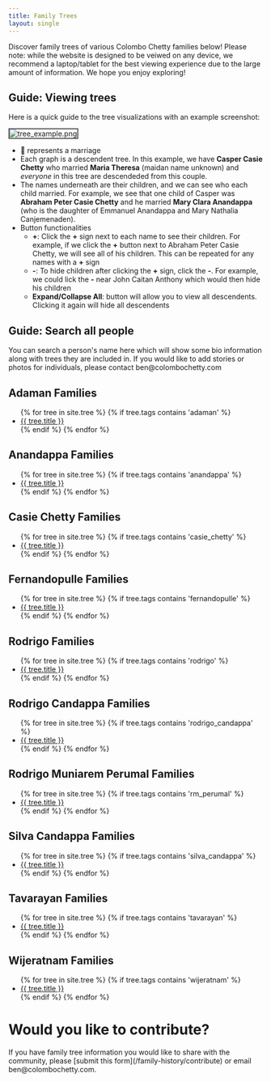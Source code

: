 ```yaml
---
title: Family Trees
layout: single
---
```


Discover family trees of various  Colombo Chetty families below! Please note: while the website is designed to be veiwed on any device, we recommend a laptop/tablet for the best viewing experience due to the large amount of information. We hope you enjoy exploring! 

<h2> Guide: Viewing trees </h2>

Here is a quick guide to the tree visualizations with an example screenshot: 

<img src="{{ 'assets/images/tree_example.png' | prepend:site.baseurl  }}" alt="tree_example.png" style="border: 2px solid #555">

- &#128141; represents a marriage  
- Each graph is a descendent tree. In this example, we have **Casper Casie Chetty** who married **Maria Theresa** (maidan name unknown) and *everyone* in this tree are descendeded from this couple. 
- The names underneath are their children, and we can see who each child married. For example, we see that one child of Casper was **Abraham Peter Casie Chetty** and he married **Mary Clara Anandappa** (who is the daughter of Emmanuel Anandappa and Mary Nathalia Canjemenaden). 
- Button functionalities
	- **+**: Click the **+** sign next to each name to see their children. For example, if we click the **+** button next to Abraham Peter Casie Chetty, we will see all of his children. This can be repeated for any names with a **+** sign 
	- **-**: To hide children after clicking the **+** sign, click the **-**. For example, we could lick the **-** near John Caitan Anthony which would then hide his children 
	- **Expand/Collapse All**: button will allow you to view all descendents. Clicking it again will hide all descendents

<h2> Guide: Search all people </h2>
You can search a person's name here which will show some bio information along with trees they are included in. If you would like to add stories or photos for individuals, please contact ben@colombochetty.com 

<h2> Adaman Families </h2>
<ul>
{% for tree in site.tree %}
  {% if tree.tags contains 'adaman' %}
  	<li> <a href="{{ tree.url | prepend:site.baseurl }}">{{ tree.title }}</a></li>
  {% endif %}
{% endfor %}
</ul>

<h2> Anandappa Families </h2>
<ul>
{% for tree in site.tree %}
  {% if tree.tags contains 'anandappa' %}
  	<li> <a href="{{ tree.url | prepend:site.baseurl }}">{{ tree.title }}</a></li>
  {% endif %}
{% endfor %}
</ul>

<h2> Casie Chetty Families </h2>
<ul>
{% for tree in site.tree %}
  {% if tree.tags contains 'casie_chetty' %}
  	<li> <a href="{{ tree.url | prepend:site.baseurl }}">{{ tree.title }}</a></li>
  {% endif %}
{% endfor %}
</ul>

<h2> Fernandopulle Families </h2>
<ul>
{% for tree in site.tree %}
  {% if tree.tags contains 'fernandopulle' %}
  	<li> <a href="{{ tree.url | prepend:site.baseurl }}">{{ tree.title }}</a></li>
  {% endif %}
{% endfor %}
</ul>

<h2> Rodrigo Families </h2>
<ul>
{% for tree in site.tree %}
  {% if tree.tags contains 'rodrigo' %}
  	<li> <a href="{{ tree.url | prepend:site.baseurl }}">{{ tree.title }}</a></li>
  {% endif %}
{% endfor %}
</ul>

<h2> Rodrigo Candappa Families </h2>
<ul>
{% for tree in site.tree %}
  {% if tree.tags contains 'rodrigo_candappa' %}
  	<li> <a href="{{ tree.url | prepend:site.baseurl }}">{{ tree.title }}</a></li>
  {% endif %}
{% endfor %}
</ul>

<h2> Rodrigo Muniarem Perumal Families </h2>
<ul>
{% for tree in site.tree %}
  {% if tree.tags contains 'rm_perumal' %}
  	<li> <a href="{{ tree.url | prepend:site.baseurl }}">{{ tree.title }}</a></li>
  {% endif %}
{% endfor %}
</ul>

<h2> Silva Candappa Families </h2>
<ul>
{% for tree in site.tree %}
  {% if tree.tags contains 'silva_candappa' %}
  	<li> <a href="{{ tree.url | prepend:site.baseurl }}">{{ tree.title }}</a></li>
  {% endif %}
{% endfor %}
</ul>

<h2> Tavarayan Families </h2>
<ul>
{% for tree in site.tree %}
  {% if tree.tags contains 'tavarayan' %}
  	<li> <a href="{{ tree.url | prepend:site.baseurl }}">{{ tree.title }}</a></li>
  {% endif %}
{% endfor %}
</ul>

<h2> Wijeratnam Families </h2>
<ul>
{% for tree in site.tree %}
  {% if tree.tags contains 'wijeratnam' %}
  	<li> <a href="{{ tree.url | prepend:site.baseurl }}">{{ tree.title }}</a></li>
  {% endif %}
{% endfor %}
</ul>

<h1> Would you like to contribute? </h1>
If you have family tree information you would like to share with the community, please [submit this form](/family-history/contribute) or email ben@colombochetty.com. 
